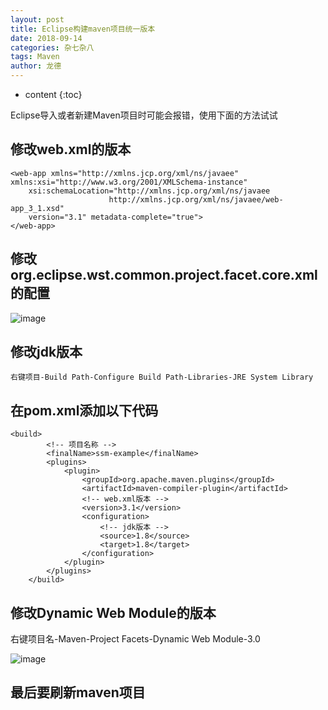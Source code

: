 ```yaml
---
layout: post
title: Eclipse构建maven项目统一版本
date: 2018-09-14
categories: 杂七杂八
tags: Maven
author: 龙德
---
```


* content
{:toc}

Eclipse导入或者新建Maven项目时可能会报错，使用下面的方法试试

## 修改web.xml的版本

```
<web-app xmlns="http://xmlns.jcp.org/xml/ns/javaee" xmlns:xsi="http://www.w3.org/2001/XMLSchema-instance"
	xsi:schemaLocation="http://xmlns.jcp.org/xml/ns/javaee
                      http://xmlns.jcp.org/xml/ns/javaee/web-app_3_1.xsd"
	version="3.1" metadata-complete="true">
</web-app>
```




## 修改org.eclipse.wst.common.project.facet.core.xml的配置

![image](https://i.loli.net/2018/09/13/5b9a46a87b82f.jpg)

## 修改jdk版本

```
右键项目-Build Path-Configure Build Path-Libraries-JRE System Library
```

## 在pom.xml添加以下代码


```
<build>
		<!-- 项目名称 -->
		<finalName>ssm-example</finalName>
		<plugins>
			<plugin>
				<groupId>org.apache.maven.plugins</groupId>
				<artifactId>maven-compiler-plugin</artifactId>
				<!-- web.xml版本 -->
				<version>3.1</version>
				<configuration>
					<!-- jdk版本 -->
					<source>1.8</source>
					<target>1.8</target>
				</configuration>
			</plugin>
		</plugins>
	</build>
```

## 修改Dynamic Web Module的版本

右键项目名-Maven-Project Facets-Dynamic Web Module-3.0

![image](https://i.loli.net/2018/09/13/5b9a46c384a5d.jpg)

## 最后要刷新maven项目

